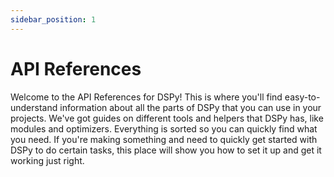 ```yaml
---
sidebar_position: 1
---
```


# API References

Welcome to the API References for DSPy! This is where you'll find easy-to-understand information about all the parts of DSPy that you can use in your projects. We've got guides on different tools and helpers that DSPy has, like modules and optimizers. Everything is sorted so you can quickly find what you need. If you're making something and need to quickly get started with DSPy to do certain tasks, this place will show you how to set it up and get it working just right.
